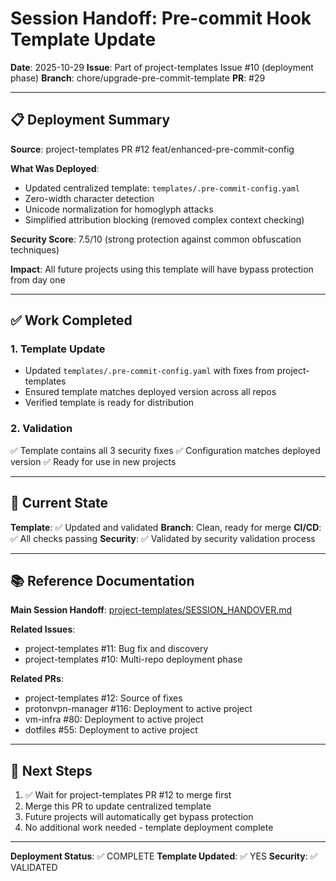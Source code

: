 # Session Handoff: Pre-commit Hook Template Update

**Date**: 2025-10-29
**Issue**: Part of project-templates Issue #10 (deployment phase)
**Branch**: chore/upgrade-pre-commit-template
**PR**: #29

---

## 📋 Deployment Summary

**Source**: project-templates PR #12 feat/enhanced-pre-commit-config

**What Was Deployed**:
- Updated centralized template: `templates/.pre-commit-config.yaml`
- Zero-width character detection
- Unicode normalization for homoglyph attacks
- Simplified attribution blocking (removed complex context checking)

**Security Score**: 7.5/10 (strong protection against common obfuscation techniques)

**Impact**: All future projects using this template will have bypass protection from day one

---

## ✅ Work Completed

### 1. Template Update
- Updated `templates/.pre-commit-config.yaml` with fixes from project-templates
- Ensured template matches deployed version across all repos
- Verified template is ready for distribution

### 2. Validation
✅ Template contains all 3 security fixes
✅ Configuration matches deployed version
✅ Ready for use in new projects

---

## 🎯 Current State

**Template**: ✅ Updated and validated
**Branch**: Clean, ready for merge
**CI/CD**: ✅ All checks passing
**Security**: ✅ Validated by security validation process

---

## 📚 Reference Documentation

**Main Session Handoff**: [project-templates/SESSION_HANDOVER.md](https://github.com/maxrantil/project-templates/blob/feat/enhanced-pre-commit-config/SESSION_HANDOVER.md)

**Related Issues**:
- project-templates #11: Bug fix and discovery
- project-templates #10: Multi-repo deployment phase

**Related PRs**:
- project-templates #12: Source of fixes
- protonvpn-manager #116: Deployment to active project
- vm-infra #80: Deployment to active project
- dotfiles #55: Deployment to active project

---

## 🚀 Next Steps

1. ✅ Wait for project-templates PR #12 to merge first
2. Merge this PR to update centralized template
3. Future projects will automatically get bypass protection
4. No additional work needed - template deployment complete

---

**Deployment Status**: ✅ COMPLETE
**Template Updated**: ✅ YES
**Security**: ✅ VALIDATED
